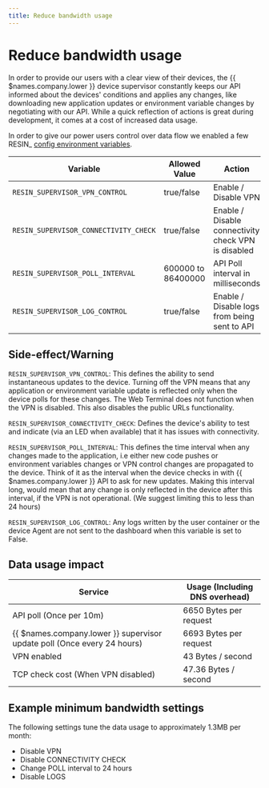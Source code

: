 ```yaml
---
title: Reduce bandwidth usage
---
```


# Reduce bandwidth usage

In order to provide our users with a clear view of their devices, the {{ $names.company.lower }} device supervisor constantly keeps our API informed about the devices' conditions and applies any changes, like downloading new application updates or environment variable changes by negotiating with our API. While a quick reflection of actions is great during development, it comes at a cost of increased data usage.

In order to give our power users control over data flow we enabled a few RESIN_ [config environment variables](/management/env-vars).

| Variable                              | Allowed Value     |  Action                                              | Default |
|---------------------------------------|-------------------|------------------------------------------------------|---------|
| `RESIN_SUPERVISOR_VPN_CONTROL`        | true/false        |  Enable / Disable VPN                                |   true  |
| `RESIN_SUPERVISOR_CONNECTIVITY_CHECK` | true/false        |  Enable / Disable connectivity check VPN is disabled |   true  |
| `RESIN_SUPERVISOR_POLL_INTERVAL`      | 600000 to 86400000 |  API Poll interval in milliseconds             |   600000 |
| `RESIN_SUPERVISOR_LOG_CONTROL`        | true/false        |  Enable / Disable logs from being sent to API      |   true  |

Side-effect/Warning
-------------------

`RESIN_SUPERVISOR_VPN_CONTROL`: This defines the ability to send instantaneous updates to the device. Turning off the VPN means that any application or environment variable update is reflected only when the device polls for these changes. The Web Terminal does not function when the VPN is disabled. This also disables the public URLs functionality.

`RESIN_SUPERVISOR_CONNECTIVITY_CHECK`: Defines the device's ability to test and indicate (via an LED when available) that it has issues with connectivity.

`RESIN_SUPERVISOR_POLL_INTERVAL`: This defines the time interval when any changes made to the application, i.e either new code pushes or environment variables changes or VPN control changes are propagated to the device. Think of it as the interval when the device checks in with {{ $names.company.lower }} API to ask for new updates. Making this interval long, would mean that any change is only reflected in the device after this interval, if the VPN is not operational. (We suggest limiting this to less than 24 hours)

`RESIN_SUPERVISOR_LOG_CONTROL`: Any logs written by the user container or the device Agent are not sent to the dashboard when this variable is set to False.


Data usage impact
-----------------

| Service                                             | Usage (Including DNS overhead) |
|-----------------------------------------------------|--------------------------------|
| API poll (Once per 10m)                             | 6650 Bytes per request         |
| {{ $names.company.lower }} supervisor update poll (Once every 24 hours)       | 6693 Bytes per request         |
| VPN enabled                                         | 43 Bytes / second              |
| TCP check cost (When VPN disabled)                  | 47.36 Bytes / second           |

Example minimum bandwidth settings
----------------------------------

The following settings tune the data usage to approximately 1.3MB per month:

* Disable VPN
* Disable CONNECTIVITY CHECK
* Change POLL interval to 24 hours
* Disable LOGS
